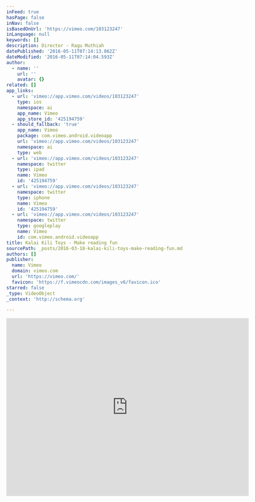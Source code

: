 ```yaml
---
inFeed: true
hasPage: false
inNav: false
isBasedOnUrl: 'https://vimeo.com/103123247'
inLanguage: null
keywords: []
description: Director - Ragu Muthiah
datePublished: '2016-05-11T07:14:13.862Z'
dateModified: '2016-05-11T07:14:04.593Z'
author:
  - name: ''
    url: ''
    avatar: {}
related: []
app_links:
  - url: 'vimeo://app.vimeo.com/videos/103123247'
    type: ios
    namespace: ai
    app_name: Vimeo
    app_store_id: '425194759'
  - should_fallback: 'true'
    app_name: Vimeo
    package: com.vimeo.android.videoapp
    url: 'vimeo://app.vimeo.com/videos/103123247'
    namespace: ai
    type: web
  - url: 'vimeo://app.vimeo.com/videos/103123247'
    namespace: twitter
    type: ipad
    name: Vimeo
    id: '425194759'
  - url: 'vimeo://app.vimeo.com/videos/103123247'
    namespace: twitter
    type: iphone
    name: Vimeo
    id: '425194759'
  - url: 'vimeo://app.vimeo.com/videos/103123247'
    namespace: twitter
    type: googleplay
    name: Vimeo
    id: com.vimeo.android.videoapp
title: Kalai Kili Toys - Make reading fun
sourcePath: _posts/2016-03-18-kalai-kili-toys-make-reading-fun.md
authors: []
publisher:
  name: Vimeo
  domain: vimeo.com
  url: 'https://vimeo.com/'
  favicon: 'https://f.vimeocdn.com/images_v6/favicon.ico'
starred: false
_type: VideoObject
_context: 'http://schema.org'

---
```

<iframe src="https://cdn.embedly.com/widgets/media.html?src=https%3A%2F%2Fplayer.vimeo.com%2Fvideo%2F103123247&amp;url=https%3A%2F%2Fvimeo.com%2F103123247&amp;image=http%3A%2F%2Fi.vimeocdn.com%2Fvideo%2F485272606_640.jpg&amp;key=b7d04c9b404c499eba89ee7072e1c4f7&amp;type=text%2Fhtml&amp;schema=vimeo" width="640" height="470" scrolling="no" frameborder="0" allowfullscreen="allowfullscreen" style=""></iframe>